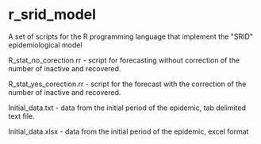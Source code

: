 # r_srid_model
A set of scripts for the R programming language that implement the "SRID" epidemiological model

R_stat_no_corection.rr - script for forecasting without correction of the number of inactive and recovered.

R_stat_yes_corection.rr - script for the forecast with the correction of the number of inactive and recovered.

Initial_data.txt - data from the initial period of the epidemic, tab delimited text file.

Initial_data.xlsx - data from the initial period of the epidemic, excel format
